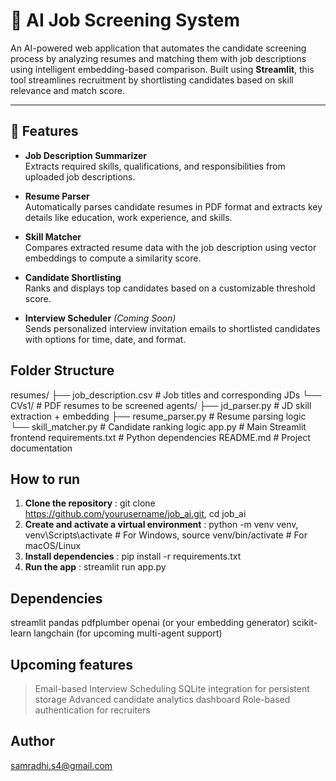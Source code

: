# 🧠 AI Job Screening System

An AI-powered web application that automates the candidate screening process by analyzing resumes and matching them with job descriptions using intelligent embedding-based comparison. Built using **Streamlit**, this tool streamlines recruitment by shortlisting candidates based on skill relevance and match score.

---

## 🚀 Features

- **Job Description Summarizer**  
  Extracts required skills, qualifications, and responsibilities from uploaded job descriptions.

- **Resume Parser**  
  Automatically parses candidate resumes in PDF format and extracts key details like education, work experience, and skills.

- **Skill Matcher**  
  Compares extracted resume data with the job description using vector embeddings to compute a similarity score.

- **Candidate Shortlisting**  
  Ranks and displays top candidates based on a customizable threshold score.

- **Interview Scheduler** *(Coming Soon)*  
  Sends personalized interview invitation emails to shortlisted candidates with options for time, date, and format.

## Folder Structure

 resumes/ ├── job_description.csv # Job titles and corresponding JDs └── CVs1/ # PDF resumes to be screened  agents/ ├── jd_parser.py # JD skill extraction + embedding ├── resume_parser.py # Resume parsing logic └── skill_matcher.py # Candidate ranking logic app.py # Main Streamlit frontend requirements.txt # Python dependencies README.md # Project documentation

##  How to run

1. **Clone the repository** : 
   git clone https://github.com/yourusername/job_ai.git, 
   cd job_ai
2. **Create and activate a virtual environment** : 
   python -m venv venv, 
   venv\Scripts\activate  # For Windows, 
   source venv/bin/activate  # For macOS/Linux
3. **Install dependencies** : 
   pip install -r requirements.txt
4. **Run the app** :
   streamlit run app.py

## Dependencies
streamlit
pandas
pdfplumber
openai (or your embedding generator)
scikit-learn
langchain (for upcoming multi-agent support)

## Upcoming features

>Email-based Interview Scheduling
>SQLite integration for persistent storage
>Advanced candidate analytics dashboard
>Role-based authentication for recruiters

## Author
samradhi.s4@gmail.com


